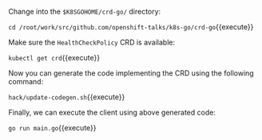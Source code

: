 Change into the `$K8SGOHOME/crd-go/` directory:

`cd /root/work/src/github.com/openshift-talks/k8s-go/crd-go`{{execute}}

Make sure the `HealthCheckPolicy` CRD is available:

`kubectl get crd`{{execute}}

Now you can generate the code implementing the CRD using the following command:

`hack/update-codegen.sh`{{execute}}

Finally, we can execute the client using above generated code:

`go run main.go`{{execute}}